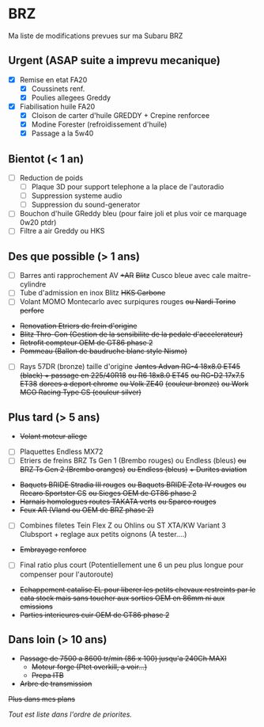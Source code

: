 # BRZ

Ma liste de modifications prevues sur ma Subaru BRZ

## Urgent (ASAP suite a imprevu mecanique)

- [x] Remise en etat FA20
  - [x] Coussinets renf.
  - [x] Poulies allegees Greddy

- [x] Fiabilisation huile FA20
  - [x] Cloison de carter d'huile GREDDY + Crepine renforcee
  - [x] Modine Forester (refroidissement d'huile)
  - [x] Passage a la 5w40

## Bientot (< 1 an)
- [ ] Reduction de poids
  - [ ] Plaque 3D pour support telephone a la place de l'autoradio
  - [ ] Suppression systeme audio
  - [ ] Suppression du sound-generator
- [ ] Bouchon d'huile GReddy bleu (pour faire joli et plus voir ce marquage 0w20 ptdr)
- [ ] Filtre a air Greddy ou HKS

## Des que possible (> 1 ans)
- [ ] Barres anti rapprochement AV ~~+AR~~ ~~Blitz~~ Cusco bleue avec cale maitre-cylindre
- [ ] Tube d'admission en inox Blitz ~~HKS Carbone~~
- [ ] Volant MOMO Montecarlo avec surpiqures rouges ~~ou Nardi Torino perfore~~
- ~~Renovation Etriers de frein d'origine~~
- ~~Blitz Thro-Con (Gestion de la sensibilite de la pedale d'accelerateur)~~
- ~~Retrofit compteur OEM de GT86 phase 2~~
- ~~Pommeau (Ballon de baudruche blanc style Nismo)~~
- [ ] Rays 57DR (bronze) taille d'origine ~~Jantes Advan RG-4 18x8.0 ET45 (black) + passage en 225/40R18~~ ~~ou R6 18x8.0 ET45~~ ~~ou RG-D2 17x7.5 ET38~~ ~~dorees a deport chrome~~ ~~ou Volk ZE40~~ ~~(couleur bronze)~~ ~~ou Work MCO Racing Type CS (couleur silver)~~

## Plus tard (> 5 ans)
- ~~Volant moteur allege~~
- [ ] Plaquettes Endless MX72
- [ ] Etriers de freins BRZ Ts Gen 1 (Brembo rouges) ou Endless (bleus) ~~ou BRZ Ts Gen 2 (Brembo oranges)~~ ~~ou Endless (bleus)~~  ~~+ Durites aviation~~
- ~~Baquets BRIDE Stradia III rouges~~ ~~ou Baquets BRIDE Zeta IV rouges~~ ~~ou Recaro Sportster CS~~ ~~ou Sieges OEM de GT86 phase 2~~
- ~~Harnais homologues routes TAKATA verts~~ ~~ou Sparco rouges~~
- ~~Feux AR (Vland ou OEM de BRZ phase 2)~~
- [ ] Combines filetes Tein Flex Z ou Ohlins ou ST XTA/KW Variant 3 Clubsport + reglage aux petits oignons (A tester....)
- ~~Embrayage renforce~~
- [ ] Final ratio plus court (Potentiellement une 6 un peu plus longue pour compenser pour l'autoroute)
- ~~Echappement catalise EL pour liberer les petits chevaux restreints par le cata stock mais sans toucher aux sorties OEM en 86mm ni aux emissions~~
- ~~Parties interieures cuir OEM de GT86 phase 2~~

## Dans loin (> 10 ans)
- ~~Passage de 7500 a 8600 tr/min (86 x 100) jusqu'a 240Ch MAXI~~
  - ~~Moteur forge (Ptet overkill, a voir...)~~
  - ~~Prepa ITB~~
- ~~Arbre de transmission~~

~~Plus dans mes plans~~

*Tout est liste dans l'ordre de priorites.*
